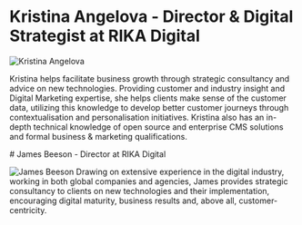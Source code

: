 # Kristina Angelova - Director & Digital Strategist at RIKA Digital

![Kristina Angelova](kristina.png)

Kristina helps facilitate business growth through strategic consultancy and advice on new technologies. Providing customer and industry insight and Digital Marketing expertise, she helps clients make sense of the customer data, utilizing this knowledge to develop better customer journeys through contextualisation and personalisation initiatives. Kristina also has an in-depth technical knowledge of open source and enterprise CMS solutions and formal business & marketing qualifications.

# James Beeson - Director  at RIKA Digital

![James Beeson](james.png)
Drawing on extensive experience in the digital industry, working in both global companies and agencies, James provides strategic consultancy to clients on new technologies and their implementation, encouraging digital maturity, business results and, above all, customer-centricity.

